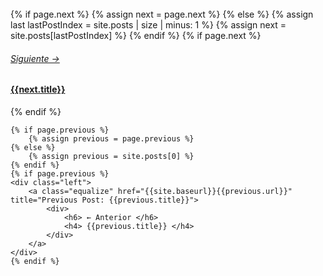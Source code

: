 
<br>
<section id="more-work">
    {% if page.next %}
        {% assign next = page.next %}
    {% else %}
        {% assign last lastPostIndex = site.posts | size | minus: 1 %}
        {% assign next = site.posts[lastPostIndex] %}
    {% endif %}
    {% if page.next %}
    <div class="right">
        <a class="equalize" href="{{site.baseurl}}{{next.url}}" title="next Post: {{next.title}}">
            <div>
                <h6> Siguiente →</h6>
                <h4> {{next.title}}</h4>
            </div>
        </a>
    </div>
    {% endif %}
    
    {% if page.previous %}
        {% assign previous = page.previous %}
    {% else %}
        {% assign previous = site.posts[0] %}
    {% endif %}
    {% if page.previous %}
    <div class="left">
        <a class="equalize" href="{{site.baseurl}}{{previous.url}}" title="Previous Post: {{previous.title}}">
            <div>
                <h6> ← Anterior </h6>
                <h4> {{previous.title}} </h4>
            </div>
        </a>
    </div>
    {% endif %}
</section>